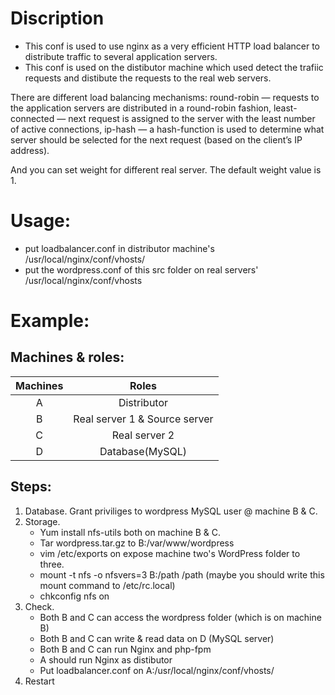 #
# Discription
- This conf is used to use nginx as a very efficient HTTP load balancer to distribute traffic to several application servers.
- This conf is used on the distibutor machine which used detect the trafiic requests and distibute the requests to the real web servers.

There are different load balancing mechanisms:
round-robin — requests to the application servers are distributed in a round-robin fashion,
least-connected — next request is assigned to the server with the least number of active connections,
ip-hash — a hash-function is used to determine what server should be selected for the next request (based on the client’s IP address).

And you can set weight for different real server. The default weight value is 1.


# Usage:

- put loadbalancer.conf in distributor machine's /usr/local/nginx/conf/vhosts/
- put the wordpress.conf of this src folder on real servers' /usr/local/nginx/conf/vhosts


# Example:

## Machines & roles:
|Machines|Roles|
|:--:|:--:|
|A|Distributor|
|B|Real server 1 & Source server|
|C|Real server 2|
|D|Database(MySQL)|

## Steps:
1. Database. Grant priviliges to wordpress MySQL user @ machine B & C.
2. Storage.
    - Yum install nfs-utils both on machine B & C.
    - Tar wordpress.tar.gz to B:/var/www/wordpress
    - vim /etc/exports on expose machine two's WordPress folder to three.
    - mount -t nfs -o nfsvers=3 B:/path /path (maybe you should write this mount command to /etc/rc.local)
    - chkconfig nfs on
3. Check.
    - Both B and C can access the wordpress folder (which is on machine B)
    - Both B and C can write & read data on D (MySQL server)
    - Both B and C can run Nginx and php-fpm
    - A should run Nginx as distibutor
    - Put loadbalancer.conf on A:/usr/local/nginx/conf/vhosts/
4. Restart 

